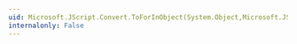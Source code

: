 ```yaml
---
uid: Microsoft.JScript.Convert.ToForInObject(System.Object,Microsoft.JScript.Vsa.VsaEngine)
internalonly: False
---
```

